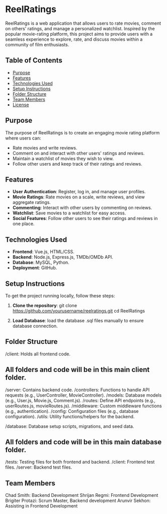 # ReelRatings

ReelRatings is a web application that allows users to rate movies, comment on others' ratings, 
and manage a personalized watchlist. Inspired by the popular movie-rating platform, 
this project aims to provide users with a seamless experience to explore, rate, and 
discuss movies within a community of film enthusiasts.

## Table of Contents
- [Purpose](#purpose)
- [Features](#features)
- [Technologies Used](#technologies-used)
- [Setup Instructions](#setup-instructions)
- [Folder Structure](#folder-structure)
- [Team Members](#team-members)
- [License](#license)

## Purpose

The purpose of ReelRatings is to create an engaging movie rating platform where users can:
- Rate movies and write reviews.
- Comment on and interact with other users' ratings and reviews.
- Maintain a watchlist of movies they wish to view.
- Follow other users and keep track of their ratings and reviews.

## Features

- **User Authentication**: Register, log in, and manage user profiles.
- **Movie Ratings**: Rate movies on a scale, write reviews, and view aggregate ratings.
- **Commenting**: Interact with other users by commenting on reviews.
- **Watchlist**: Save movies to a watchlist for easy access.
- **Social Features**: Follow other users to see their ratings and reviews in one place.

## Technologies Used

- **Frontend**: Vue.js, HTML/CSS.
- **Backend**: Node.js, Express.js, TMDb/OMDb API.
- **Database**: MySQL, Python.
- **Deployment**: GitHub.

## Setup Instructions

To get the project running locally, follow these steps:

1. **Clone the repository**:
   git clone https://github.com/yourusername/reelratings.git
   cd ReelRatings

2. **Load Database**: load the database .sql files manually to ensure database connection.


## Folder Structure

/client: Holds all frontend code.
  ## All folders and code will be in this main client folder.

/server: Contains backend code.
  /controllers: Functions to handle API requests (e.g., UserController, MovieController).
  /models: Database models (e.g., User.js, Movie.js, Comment.js).
  /routes: Define API endpoints (e.g., userRoutes.js, movieRoutes.js).
  /middleware: Custom middleware functions (e.g., authentication).
  /config: Configuration files (e.g., database configuration).
  /utils: Utility functions/helpers for the backend.

/database: Database setup scripts, migrations, and seed data.
  ## All folders and code will be in this main database folder.

/tests: Testing files for both frontend and backend.
  /client: Frontend test files.
  /server: Backend test files.


## Team Members
  Chad Smith: Backend Development
  Shrijan Regmi: Frontend Development
  Brigiter Protazi: Scrum Master, Backend development
  Arunvir Sekhon: Assisting in Frontend Development
